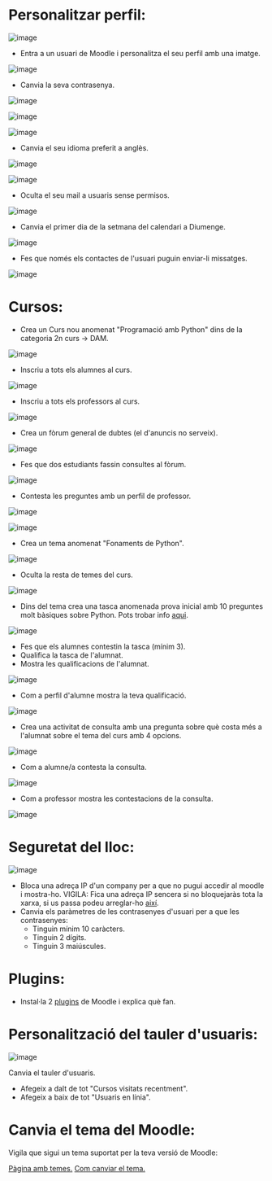 # Personalitzar perfil:

![image](https://user-images.githubusercontent.com/110727546/207070729-91000a9b-782a-43ed-8f50-344d9db3ad3f.png)

- Entra a un usuari de Moodle i personalitza el seu perfil amb una imatge.

![image](https://user-images.githubusercontent.com/104194787/212111165-c77a1c8a-4782-40bd-ba56-69e9426fe292.png)

- Canvia la seva contrasenya.

![image](https://user-images.githubusercontent.com/104194787/212111597-1314ba67-d23e-4522-a164-35fcd18e3930.png)

![image](https://user-images.githubusercontent.com/104194787/212111684-64ead846-6727-4214-8bd2-db0280acda4c.png)

![image](https://user-images.githubusercontent.com/104194787/212111874-59bc0592-fc57-4d3d-abed-f87dd86326f8.png)

- Canvia el seu idioma preferit a anglès.

![image](https://user-images.githubusercontent.com/104194787/212112285-4a6c05a4-eeb1-4147-96f7-e18ba6cc174a.png)

![image](https://user-images.githubusercontent.com/104194787/212112353-7ab0b11b-1162-4fe5-86b7-8375c7bfa781.png)

- Oculta el seu mail a usuaris sense permisos.

![image](https://user-images.githubusercontent.com/104194787/213483795-5ff4a782-fc32-4a39-981d-9b7efadb54ae.png)

- Canvia el primer dia de la setmana del calendari a Diumenge.

![image](https://user-images.githubusercontent.com/104194787/213484021-a669d637-a630-468e-9825-9007fbdd984a.png)

- Fes que només els contactes de l'usuari puguin enviar-li missatges.

![image](https://user-images.githubusercontent.com/104194787/213484144-1b35bab2-a724-47c5-92bb-c50029ec52aa.png)

# Cursos:

- Crea un Curs nou anomenat "Programació amb Python" dins de la categoria 2n curs -> DAM.

![image](https://user-images.githubusercontent.com/104194787/213484626-e34eeecd-bc42-4f01-b626-07733e4ac754.png)

- Inscriu a tots els alumnes al curs.

![image](https://user-images.githubusercontent.com/104194787/213484785-8837e4e8-ac2a-42e4-9090-abde2114027d.png)

- Inscriu a tots els professors al curs.

![image](https://user-images.githubusercontent.com/104194787/213484902-6f137f58-b059-4c27-975a-a4789336a747.png)

- Crea un fòrum general de dubtes (el d'anuncis no serveix).

![image](https://user-images.githubusercontent.com/104194787/213486415-ea752b7d-6a4a-410c-8935-7bcce0daaf72.png)

- Fes que dos estudiants fassin consultes al fòrum.

![image](https://user-images.githubusercontent.com/104194787/213487198-b1f0e21c-54f9-40c4-93a0-1e5bb29911c6.png)

- Contesta les preguntes amb un perfil de professor.

![image](https://user-images.githubusercontent.com/104194787/213488182-d59dc2e6-02a3-4733-8b05-ab3758594386.png)

![image](https://user-images.githubusercontent.com/104194787/213488382-d7e94adb-6e42-434c-91a5-a591dc57e014.png)

- Crea un tema anomenat "Fonaments de Python".

![image](https://user-images.githubusercontent.com/104194787/213489307-a2203402-7243-42ff-98d3-1a6bc4d1fbe3.png)

- Oculta la resta de temes del curs.

![image](https://user-images.githubusercontent.com/104194787/213489757-59c32499-3f76-4b4d-9690-c6a359196b9f.png)

- Dins del tema crea una tasca anomenada prova inicial amb 10 preguntes molt bàsiques sobre Python. Pots trobar info [aqui](https://www.w3schools.com/python/).

![image](https://user-images.githubusercontent.com/104194787/213744363-7894f5f3-0016-4b35-afb5-09e06ac8ffcc.png)

- Fes que els alumnes contestin la tasca (mínim 3).
- Qualifica la tasca de l'alumnat.
- Mostra les qualificacions de l'alumnat.

![image](https://user-images.githubusercontent.com/104194787/213747543-f0d6e0ff-623e-46d6-ad90-10dbcf699cd3.png)

- Com a perfil d'alumne mostra la teva qualificació.

![image](https://user-images.githubusercontent.com/104194787/213747632-cc3bc179-78a9-4c02-bd1b-2f7e538e298f.png)

- Crea una activitat de consulta amb una pregunta sobre què costa més a l'alumnat sobre el tema del curs amb 4 opcions.

![image](https://user-images.githubusercontent.com/104194787/213750579-349a7518-2cb9-45ba-8634-8c5922043d37.png)

- Com a alumne/a contesta la consulta.

![image](https://user-images.githubusercontent.com/104194787/213750754-1b27b049-8641-4399-8dcb-a34b63bf9e69.png)

- Com a professor mostra les contestacions de la consulta.

![image](https://user-images.githubusercontent.com/104194787/213750938-14d0682e-4d23-41bb-b969-0a2237f4cb79.png)

# Seguretat del lloc:

![image](https://user-images.githubusercontent.com/110727546/207085138-c3cbcb81-edee-45a1-8b11-daf20093e56d.png)


- Bloca una adreça IP d'un company per a que no pugui accedir al moodle i mostra-ho. VIGILA: Fica una adreça IP sencera si no bloquejaràs tota la xarxa, si us passa podeu arreglar-ho [així](https://moodle.org/mod/forum/discuss.php?d=323745).
- Canvia els paràmetres de les contrasenyes d'usuari per a que les contrasenyes:
  - Tinguin mínim 10 caràcters.
  - Tinguin 2 dígits.
  - Tinguin 3 maiúscules.

# Plugins:

- Instal·la 2 [plugins](https://moodle.org/plugins/) de Moodle i explica què fan.

# Personalització del tauler d'usuaris:

![image](https://user-images.githubusercontent.com/110727546/207088651-6131a2b1-20c7-4a9f-b50a-317295ce70f1.png)

Canvia el tauler d'usuaris.

- Afegeix a dalt de tot "Cursos visitats recentment".
- Afegeix a baix de tot "Usuaris en línia".

# Canvia el tema del Moodle:

Vigila que sigui un tema suportat per la teva versió de Moodle:

[Pàgina amb temes.](https://moodle.org/plugins/browse.php?list=category&id=3)
[Com canviar el tema.](https://docs.moodle.org/24/en/Installing_a_new_theme)


